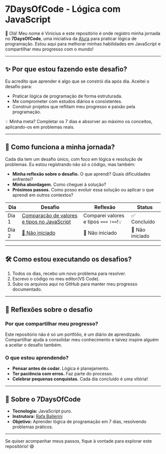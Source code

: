# 7DaysOfCode - Lógica com JavaScript

👋 Olá! Meu nome é Vinicius e este repositório é onde registro minha jornada no **7DaysOfCode**, uma iniciativa da [Alura](https://www.alura.com.br/) para praticar lógica de programação. Estou aqui para melhorar minhas habilidades em JavaScript e compartilhar meu progresso com o mundo!

---

## ✨ Por que estou fazendo este desafio?

Eu acredito que aprender é algo que se constrói dia após dia. Aceitei o desafio para:

- Praticar lógica de programação de forma estruturada.
- Me comprometer com estudos diários e consistentes.
- Construir projetos que reflitam meu progresso e paixão pela programação.

💡 Minha meta? Completar os 7 dias e absorver ao máximo os conceitos, aplicando-os em problemas reais.

---

## 📅 Como funciona a minha jornada?

Cada dia tem um desafio único, com foco em lógica e resolução de problemas. Eu estou registrando não só o código, mas também:

- **Minha reflexão sobre o desafio.** O que aprendi? Quais dificuldades enfrentei?
- **Minha abordagem.** Como cheguei à solução?
- **Próximos passos.** Como posso evoluir essa solução ou aplicar o que aprendi em outros contextos?

| **Dia** | **Desafio**                                             | **Reflexão**                            | **Status**      |
| ------- | ------------------------------------------------------- | --------------------------------------- | --------------- |
| Dia 1   | [Comparação de valores e tipos no JavaScript](day-1.js) | Comparei valores e tipos `===` `!==`!💡 | ✅ Concluído    |
| Dia 2   | [ 🚧 Não iniciado ]()                                   | 🚧 Não iniciado                         | 🚧 Não iniciado |

---

## 🛠️ Como estou executando os desafios?

1. Todos os dias, recebo um novo problema para resolver.
2. Escrevo o código no meu editor(VS Code).
3. Subo os arquivos aqui no GitHub para manter meu progresso documentado.

---

## 🌟 Reflexões sobre o desafio

### Por que compartilhar meu progresso?

Este repositório não é só um portfólio, é um diário de aprendizado. Compartilhar ajuda a consolidar meu conhecimento e talvez inspire alguém a aceitar o desafio também.

### O que estou aprendendo?

- **Pensar antes de codar.** Lógica é planejamento.
- **Ter paciência com erros.** Faz parte do processo.
- **Celebrar pequenas conquistas.** Cada dia concluído é uma vitória!

---

## 📖 Sobre o 7DaysOfCode

- **Tecnologia:** JavaScript puro.
- **Instrutora:** [Rafa Ballerini](https://github.com/rafaballerini)
- **Objetivo:** Aprender lógica de programação em 7 dias, resolvendo problemas práticos.

---

Se quiser acompanhar meus passos, fique à vontade para explorar este repositório! 😄
